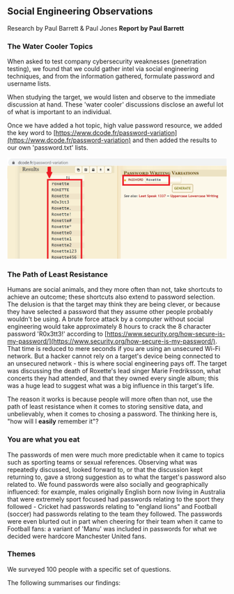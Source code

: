 
## Social Engineering Observations




Research by Paul Barrett & Paul Jones
**Report by Paul Barrett**




### The Water Cooler Topics

When asked to test company cybersecurity weaknesses (penetration testing), we found that we could gather intel via social engineering techniques, and from the information gathered, formulate password and username lists.

When studying the target, we would listen and observe to the immediate discussion at hand. These 'water cooler' discussions disclose an aweful lot of what is important to an individual.

Once we have added a hot topic, high value password resource, we added the key word to [https://www.dcode.fr/password-variation](https://www.dcode.fr/password-variation) and then added the results to our own 'password.txt' lists.

![](https://github.com/paulsbarrett/cybersecurity-social-engineering/blob/main/images/password_generation_example.png)


### The Path of Least Resistance

Humans are social animals, and they more often than not, take shortcuts to achieve an outcome; these shortcuts also extend to password selection. The delusion is that the target may think they are being clever, or because they have selected a password that they assume other people probably wouldn't be using. A brute force attack by a computer without social engineering would take approximately 8 hours to crack the 8 character password 'R0x3tt3!' according to [https://www.security.org/how-secure-is-my-password/](https://www.security.org/how-secure-is-my-password/). That time is reduced to mere seconds if you are using an unsecured Wi-Fi network. But a hacker cannot rely on a target's device being connected to an unsecured network - this is where social engineering pays off. The target was discussing the death of Roxette's lead singer Marie Fredriksson, what concerts they had attended, and that they owned every single album; this was a huge lead to suggest what was a big influence in this target's life.

The reason it works is because people will more often than not, use the path of least resistance when it comes to storing sensitive data, and unbelievably, when it comes to chosing a password. The thinking here is, "how will I **easily** remember it"?


### You are what you eat

The passwords of men were much more predictable when it came to topics such as sporting teams or sexual references. Observing what was repeatedly discussed, looked forward to, or that the discussion kept returning to, gave a strong suggestion as to what the target's password also related to. We found passwords were also socially and geographically influenced: for example, males originally English born now living in Australia that were extremely sport focused had passwords relating to the sport they followed - Cricket had passwords relating to "england lions" and Football (soccer) had passwords relating to the team they followed. The passwords were even blurted out in part when cheering for their team when it came to Football fans: a variant of 'Manu' was included in passwords for what we decided were hardcore Manchester United fans.


### Themes

We surveyed 100 people with a specific set of questions. 

The following summarises our findings:

